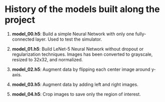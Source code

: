 # History of the models built along the project

1. **model_00.h5**: Build a simple Neural Network with only one fully-connected layer. Used to test the simulator.

2. **model_01.h5**: Build LeNet-5 Neural Network without dropout or regularization techniques. Images has been converted to grayscale, resized to 32x32, and normalized.

3. **model_02.h5**: Augment data by flipping each center image around y-axis.

4. **model_03.h5**: Augment data by adding left and right images.

4. **model_04.h5**: Crop images to save only the region of interest.
